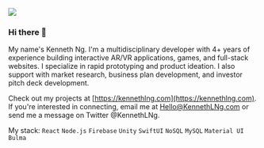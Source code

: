![](https://imgur.com/2k6JLNG.png)

### Hi there 👋

My name's Kenneth Ng. I'm a multidisciplinary developer with 4+ years of experience building interactive AR/VR applications, games, and full-stack websites. I specialize in rapid prototyping and product ideation. I also support with market research, business plan development, and investor pitch deck development. 

Check out my projects at [https://kennethlng.com](https://kennethlng.com). If you're interested in connecting, email me at Hello@KennethLNg.com or send me a message on Twitter @KennethLNg. 

My stack: `React` `Node.js` `Firebase` `Unity` `SwiftUI` `NoSQL` `MySQL` `Material UI` `Bulma`

<!--
**kennethlng/kennethlng** is a ✨ _special_ ✨ repository because its `README.md` (this file) appears on your GitHub profile.

Here are some ideas to get you started:

- 🔭 I’m currently working on ...
- 🌱 I’m currently learning ...
- 👯 I’m looking to collaborate on ...
- 🤔 I’m looking for help with ...
- 💬 Ask me about ...
- 📫 How to reach me: ...
- 😄 Pronouns: ...
- ⚡ Fun fact: ...
-->
